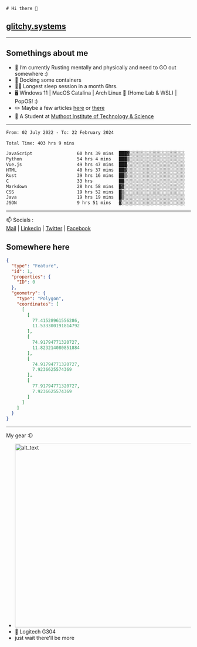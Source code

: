 ```
# Hi there 👋
```
## [glitchy.systems](https://glitchy.systems)
---

## Somethings about me



- 🌱 I’m currently Rusting mentally and physically and need to GO out somewhere :)
- 🐋 Docking some containers
- 😶‍🌫️ Longest sleep session in a month 6hrs.
- 🖥️ Windows 11 | MacOS Catalina | Arch Linux 🦩 (Home Lab & WSL) | PopOS! :)
- ✏️ Maybe a few articles [here](https://medium.com/@advaithnarayanan8) or [there](https://medium.com/@advaithnarayanan8)
- 📑 A Student at [Muthoot Institute of Technology & Science](https://mgmits.ac.in/)



---

<!--START_SECTION:waka-->

```txt
From: 02 July 2022 - To: 22 February 2024

Total Time: 403 hrs 9 mins

JavaScript                 60 hrs 39 mins  ███▓░░░░░░░░░░░░░░░░░░░░░   15.05 %
Python                     54 hrs 4 mins   ███▒░░░░░░░░░░░░░░░░░░░░░   13.41 %
Vue.js                     49 hrs 47 mins  ███░░░░░░░░░░░░░░░░░░░░░░   12.35 %
HTML                       40 hrs 37 mins  ██▓░░░░░░░░░░░░░░░░░░░░░░   10.07 %
Rust                       39 hrs 16 mins  ██▒░░░░░░░░░░░░░░░░░░░░░░   09.74 %
C                          33 hrs          ██░░░░░░░░░░░░░░░░░░░░░░░   08.19 %
Markdown                   28 hrs 58 mins  █▓░░░░░░░░░░░░░░░░░░░░░░░   07.19 %
CSS                        19 hrs 52 mins  █▒░░░░░░░░░░░░░░░░░░░░░░░   04.93 %
Java                       19 hrs 19 mins  █▒░░░░░░░░░░░░░░░░░░░░░░░   04.79 %
JSON                       9 hrs 51 mins   ▓░░░░░░░░░░░░░░░░░░░░░░░░   02.45 %
```

<!--END_SECTION:waka-->

---

📫 Socials :<br>
[Mail](mailto:advaithnarayanan8@gmail.com) | [Linkedin](https://www.linkedin.com/in/advaith-narayanan-a72152214/) | [Twitter](https://twitter.com/advaithnarayan) | [Facebook](https://screenmessage.com/qinq)

## Somewhere here

```geojson
{
  "type": "Feature",
  "id": 1,
  "properties": {
    "ID": 0
  },
  "geometry": {
    "type": "Polygon",
    "coordinates": [
      [
        [
          77.41528961556286,
          11.533300191814792
        ],
        [
          74.91794771320727,
          11.823214080851884
        ],
        [
          74.91794771320727,
          7.9236625574369
        ],
        [
          77.91794771320727,
          7.9236625574369
        ]
      ]
    ]
  }
}
```


--- 
My gear :D

- [<img alt="alt_text" width="500px" src="https://valid.x86.fr/cache/banner/xv24bv-6.png" />](https://valid.x86.fr/xv24bv)
- 🐁 Logitech G304
- just wait there'll be more


